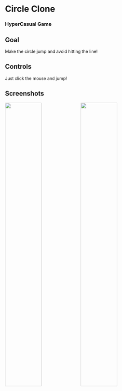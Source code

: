 # Circle Clone

<h3> HyperCasual Game </h3> 

## Goal
Make the circle jump and avoid hitting the line!

## Controls
Just click the mouse and jump!

## Screenshots

<p float="left">
  <img src="https://user-images.githubusercontent.com/72252419/212227923-f2b77891-2ff7-4ead-86db-02210dcc2956.png" width="49%" />
  <img src="https://user-images.githubusercontent.com/72252419/212227924-f60f7cd1-211e-42a4-a904-398558924527.png" width="49%"/> 
</p>

